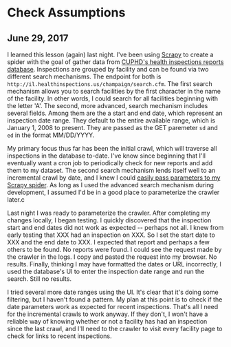 # Check Assumptions
## June 29, 2017

I learned this lesson (again) last night. I've been using [Scrapy](https://github.com/scrapy/scrapy) to create a spider with the goal of gather data from [CUPHD's health inspections reports database](http://www.c-uphd.org/food-inspection-reports.html). Inspections are grouped by facility and can be found via two different search mechanisms. The endpoint for both is `http://il.healthinspections.us/champaign/search.cfm`. The first search mechanism allows you to search facilities by the first character in the name of the facility. In other words, I could search for all facilities beginning with the letter 'A'. The second, more advanced, search mechanism includes several fields. Among them are the a start and end date, which represent an inspection date range. They default to the entire available range, which is January 1, 2008 to present. They are passed as the GET paremeter `sd` and `ed` in the format MM/DD/YYYY.

My primary focus thus far has been the initial crawl, which will traverse all inspections in the database to-date. I've know since beginning that I'll eventually want a cron job to periodically check for new reports and add them to my dataset. The second search mechanism lends itself well to an incremental crawl by date, and I knew I could [easily pass parameters to my Scrapy spider](). As long as I used the advanced search mechanism during development, I assumed I'd be in a good place to parameterize the crawler later.c

Last night I was ready to parameterize the crawler. After completing my changes locally, I began testing. I quickly discovered that the inspection start and end dates did not work as expected -- perhaps not all. I knew from early testing that XXX had an inspection on XXX. So I set the start date to XXX and the end date to XXX. I expected that report and perhaps a few others to be found. No reports were found. I could see the request made by the crawler in the logs. I copy and pasted the request into my browser. No results. Finally, thinking I may have formatted the dates or URL incorrectly, I used the database's UI to enter the inspection date range and run the search. Still no results.

I tried several more date ranges using the UI. It's clear that it's doing some filtering, but I haven't found a pattern. My plan at this point is to check if the date parameters work as expected for recent inspections. That's all I need for the incremental crawls to work anyway. If they don't, I won't have a reliable way of knowing whether or not a facility has had an inspection since the last crawl, and I'll need to the crawler to visit every facility page to check for links to recent inspections.